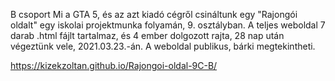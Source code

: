 B csoport
Mi a GTA 5, és az azt kiadó cégről csináltunk egy "Rajongói oldalt" egy iskolai projektmunka folyamán, 9. osztályban. A teljes weboldal 7 darab .html fájlt tartalmaz, és 4 ember dolgozott rajta, 28 nap után végeztünk vele, 2021.03.23.-án. A weboldal publikus, bárki megtekintheti.

https://kizekzoltan.github.io/Rajongoi-oldal-9C-B/